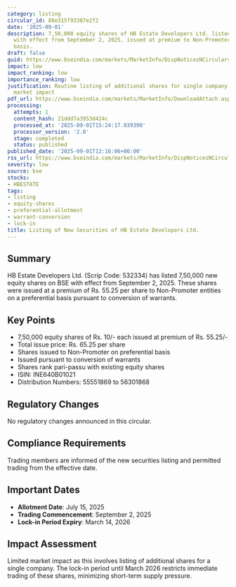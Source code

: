 ```yaml
---
category: listing
circular_id: 88e315f93387e2f2
date: '2025-09-01'
description: 7,50,000 equity shares of HB Estate Developers Ltd. listed for trading
  with effect from September 2, 2025, issued at premium to Non-Promoter on preferential
  basis.
draft: false
guid: https://www.bseindia.com/markets/MarketInfo/DispNoticesNCirculars.aspx?Noticeid={29C6C12D-5F56-4A03-879B-032773268A42}&noticeno=20250901-36&dt=09/01/2025&icount=36&totcount=47&flag=0
impact: low
impact_ranking: low
importance_ranking: low
justification: Routine listing of additional shares for single company with limited
  market impact
pdf_url: https://www.bseindia.com/markets/MarketInfo/DownloadAttach.aspx?id=20250901-36&attachedId=
processing:
  attempts: 1
  content_hash: 21ddd7a3953d424c
  processed_at: '2025-09-01T15:24:17.039390'
  processor_version: '2.0'
  stage: completed
  status: published
published_date: '2025-09-01T12:16:06+00:00'
rss_url: https://www.bseindia.com/markets/MarketInfo/DispNoticesNCirculars.aspx?Noticeid={29C6C12D-5F56-4A03-879B-032773268A42}&noticeno=20250901-36&dt=09/01/2025&icount=36&totcount=47&flag=0
severity: low
source: bse
stocks:
- HBESTATE
tags:
- listing
- equity-shares
- preferential-allotment
- warrant-conversion
- lock-in
title: Listing of New Securities of HB Estate Developers Ltd.
---
```


## Summary

HB Estate Developers Ltd. (Scrip Code: 532334) has listed 7,50,000 new equity shares on BSE with effect from September 2, 2025. These shares were issued at a premium of Rs. 55.25 per share to Non-Promoter entities on a preferential basis pursuant to conversion of warrants.

## Key Points

- 7,50,000 equity shares of Rs. 10/- each issued at premium of Rs. 55.25/-
- Total issue price: Rs. 65.25 per share
- Shares issued to Non-Promoter on preferential basis
- Issued pursuant to conversion of warrants
- Shares rank pari-passu with existing equity shares
- ISIN: INE640B01021
- Distribution Numbers: 55551869 to 56301868

## Regulatory Changes

No regulatory changes announced in this circular.

## Compliance Requirements

Trading members are informed of the new securities listing and permitted trading from the effective date.

## Important Dates

- **Allotment Date**: July 15, 2025
- **Trading Commencement**: September 2, 2025
- **Lock-in Period Expiry**: March 14, 2026

## Impact Assessment

Limited market impact as this involves listing of additional shares for a single company. The lock-in period until March 2026 restricts immediate trading of these shares, minimizing short-term supply pressure.